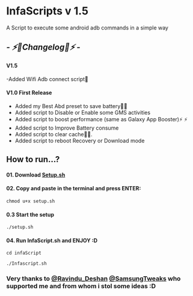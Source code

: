# InfaScripts v 1.5

A Script to execute some android adb commands in a simple way <br>

## <i> - ⚡️🔋Changelog🔋⚡️ - </i>

####  V1.5
-Added Wifi Adb connect script📶

####  V1.0 First Release
- Added my Best Abd preset to save battery🔋🔋  
- Added script to Disable or Enable some GMS activities
- Added script to boost performance (same as Galaxy App Booster)⚡️ ⚡️ 
- Added script to Improve Battery consume
- Added script to clear cache🧹✨.
- Added script to reboot Recovery or Download mode

## How to run...? 

#### 01. Download [Setup.sh](https://github.com/Infamousmick/infaScript/blob/master/setup.sh)
#### 02. Copy and paste in the terminal and press ENTER:
```
chmod u+x setup.sh
```
#### 0.3 Start the setup
```
./setup.sh
```
     
#### 04. Run InfaScript.sh and ENJOY :D
```
cd infaScript
```
```
./Infascript.sh
```
### Very thanks to [@Ravindu_Deshan](https://t.me/Ravindu_Deshan) [@SamsungTweaks](https://t.me/SamsungTweaks) who supported me and from whom i stol some ideas :D

